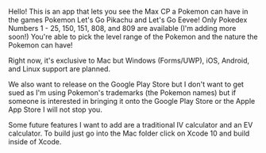 Hello! This is an app that lets you see the Max CP a Pokemon can have in the games Pokemon Let's Go Pikachu and Let's Go Eevee!
Only Pokedex Numbers 1 - 25, 150, 151, 808, and 809 are available (I'm adding more soon!)
You're able to pick the level range of the Pokemon and the nature the Pokemon can have!

Right now, it's exclusive to Mac but Windows (Forms/UWP), iOS, Android, and Linux support are planned.

We also want to release on the Google Play Store but I don't want to get sued as I'm using Pokemon's trademarks 
(the Pokemon names) but if someone is interested in bringing it onto the Google Play Store or the 
Apple App Store I will not stop you.

Some future features I want to add are a traditional IV calculator and an EV calculator.
To build just go into the Mac folder click on Xcode 10 and build inside of Xcode.
